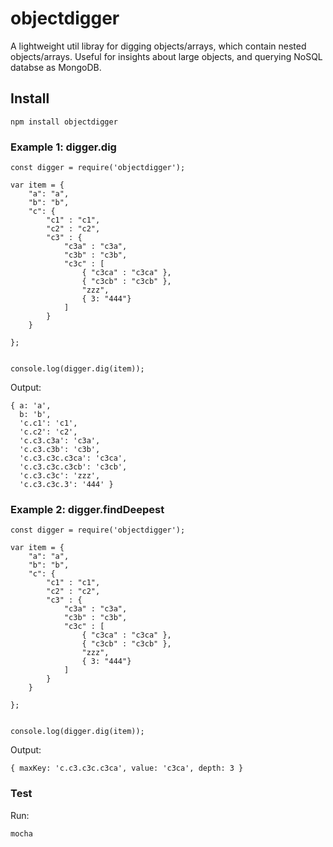 # objectdigger

A lightweight util libray for digging objects/arrays, which contain nested objects/arrays. Useful for insights about large objects, and querying NoSQL databse as MongoDB.

## Install

```npm install objectdigger```

### Example 1: digger.dig

```
const digger = require('objectdigger');

var item = {
	"a": "a",
	"b": "b",
	"c": {
		"c1" : "c1",
		"c2" : "c2",
		"c3" : {
			"c3a" : "c3a",
			"c3b" : "c3b",
			"c3c" : [
				{ "c3ca" : "c3ca" },
				{ "c3cb" : "c3cb" },
				"zzz",
				{ 3: "444"}
			]
		}
	}

};


console.log(digger.dig(item));
```
Output:
```
{ a: 'a',
  b: 'b',
  'c.c1': 'c1',
  'c.c2': 'c2',
  'c.c3.c3a': 'c3a',
  'c.c3.c3b': 'c3b',
  'c.c3.c3c.c3ca': 'c3ca',
  'c.c3.c3c.c3cb': 'c3cb',
  'c.c3.c3c': 'zzz',
  'c.c3.c3c.3': '444' }
```

### Example 2: digger.findDeepest

```
const digger = require('objectdigger');

var item = {
	"a": "a",
	"b": "b",
	"c": {
		"c1" : "c1",
		"c2" : "c2",
		"c3" : {
			"c3a" : "c3a",
			"c3b" : "c3b",
			"c3c" : [
				{ "c3ca" : "c3ca" },
				{ "c3cb" : "c3cb" },
				"zzz",
				{ 3: "444"}
			]
		}
	}

};


console.log(digger.dig(item));

```
Output:
```
{ maxKey: 'c.c3.c3c.c3ca', value: 'c3ca', depth: 3 }
```


### Test

Run:
```
mocha
```

